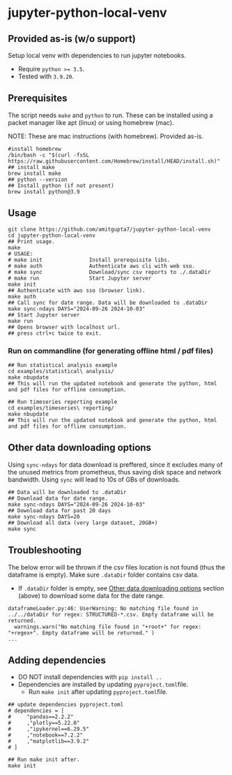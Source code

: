 # jupyter-python-local-venv
## Provided as-is (w/o support)
Setup local venv with dependencies to run jupyter notebooks. 
* Require `python >= 3.5`.
* Tested with `3.9.20`. 

## Prerequisites
The script needs `make` and `python` to run. These can be installed using a packet manager like apt (linux) or using homebrew (mac).

NOTE: These are mac instructions (with homebrew). Provided as-is. 
```shell
#install homebrew
/bin/bash -c "$(curl -fsSL https://raw.githubusercontent.com/Homebrew/install/HEAD/install.sh)"
## install make
brew install make
## python --version
## Install python (if not present)
brew install python@3.9
```

## Usage

```shell
git clone https://github.com/amitgupta7/jupyter-python-local-venv
cd jupyter-python-local-venv
## Print usage.
make
# USAGE:
# make init               Install prerequisite libs.
# make auth               Authenticate aws cli with web sso.
# make sync               Download/sync csv reports to ./.dataDir
# make run                Start Jupyter server
make init
## Authenticate with aws sso (browser link). 
make auth 
## Call sync for date range. Data will be downloaded to .dataDir
make sync-ndays DAYS="2024-09-26 2024-10-03"
## Start Jupyter server
make run
## Opens browser with localhost url.
## press ctrl+c twice to exit.
```

### Run on commandline (for generating offline html / pdf files)
```shell
## Run statistical analysis example
cd examples/statistical\ analysis/
make nbupdate
## This will run the updated notebook and generate the python, html and pdf files for offline consumption.

## Run timeseries reporting example
cd examples/timeseries\ reporting/
make nbupdate
## This will run the updated notebook and generate the python, html and pdf files for offline consumption.
```
## Other data downloading options

Using `sync-ndays` for data download is preffered, since it excludes many of the unused metrics from prometheus, thus saving disk space and network bandwidth. Using `sync` will lead to 10s of GBs of downloads. 
```shell
## Data will be downloaded to .dataDir
## Download data for date range. 
make sync-ndays DAYS="2024-09-26 2024-10-03"
## Download data for past 20 days
make sync-ndays DAYS=20
## Download all data (very large dataset, 20GB+)
make sync
```

## Troubleshooting

The below error will be thrown if the csv files location is not found (thus the dataframe is empty). Make sure `.dataDir` folder contains csv data. 

* If `.dataDir` folder is empty, see [Other data downloading options](#other-data-downloading-options) section (above) to download some data for the date range.
```shell
dataframeLoader.py:46: UserWarning: No matching file found in ../../dataDir for regex: STRUCTURED-*.csv. Empty dataframe will be returned.
  warnings.warn("No matching file found in "+root+" for regex: "+regex+". Empty dataframe will be returned." )
...
```

## Adding dependencies
* DO NOT install dependencies with `pip install ..`
* Dependencies are installed by updating `pyproject.toml`file. 
    * Run `make init` after updating `pyproject.toml`file.
```shell
## update dependencies pyproject.toml
# dependencies = [
#     "pandas==2.2.2"
#     ,"plotly==5.22.0"
#     ,"ipykernel==6.29.5"
#     ,"notebook==7.2.2"
#     ,"matplotlib==3.9.2"
# ] 

## Run make init after.
make init
```